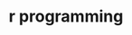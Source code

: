 ---
title: r programming
description: this is the what of the space
image:

# Badge style
style:
    background: "#2a9d8f"
    color: "#fff"
---